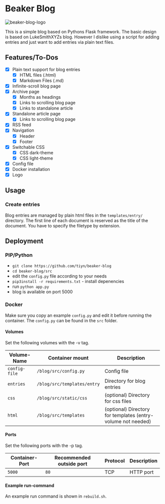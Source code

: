 # Beaker Blog

![beaker-blog-logo](beaker_blog_alt.png)

This is a simple blog based on Pythons Flask framework.
The basic design is based on LukeSmithXYZs blog.
However I dislike using a script for adding entries and just want to add entries
via plain text files.

## Features/To-Dos

- [x] Plain text support for blog entries
  - [x] HTML files (.html)
  - [x] Markdown Files (.md)
- [x] Infinite-scroll blog page
- [x] Archive page
  - [x] Months as headings
  - [x] Links to scrolling blog page
  - [x] Links to standalone article
- [x] Standalone article page
  - [x] Links to scrolling blog page
- [x] RSS feed
- [x] Navigation
  - [x] Header
  - [x] Footer
- [x] Switchable CSS
  - [x] CSS dark-theme
  - [x] CSS light-theme
- [x] Config file
- [x] Docker installation
- [x] Logo

## Usage

### Create entries

Blog entries are managed by plain html files in the `templates/entry/` directory.
The first line of each document is reserved as the title of the document.
You have to specify the filetype by extension.

## Deployment

### PIP/Python

- `git clone https://github.com/tiyn/beaker-blog`
- `cd beaker-blog/src`
- edit the `config.py` file according to your needs
- `pip3install -r requirements.txt` - install depenencies
- run `python app.py`
- blog is available on port 5000

### Docker

Make sure you copy an example `config.py` and edit it before running the container.
The `config.py` can be found in the `src` folder.

#### Volumes

Set the following volumes with the -v tag.

| Volume-Name   | Container mount             | Description                                                  |
| ------------- | --------------------------- | ------------------------------------------------------------ |
| `config-file` | `/blog/src/config.py`       | Config file                                                  |
| `entries`     | `/blog/src/templates/entry` | Directory for blog entries                                   |
| `css`         | `/blog/src/static/css`      | (optional) Directory for css files                           |
| `html`        | `/blog/src/templates`       | (optional) Directory for templates (entry-volume not needed) |

#### Ports

Set the following ports with the -p tag.

| Container-Port | Recommended outside port | Protocol | Description |
| -------------- | ------------------------ | -------- | ----------- |
| `5000`         | `80`                     | TCP      | HTTP port   |

#### Example run-command

An example run command is shown in `rebuild.sh`.
